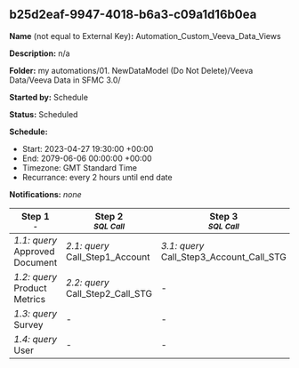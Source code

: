 ## b25d2eaf-9947-4018-b6a3-c09a1d16b0ea

**Name** (not equal to External Key)**:** Automation_Custom_Veeva_Data_Views

**Description:** n/a

**Folder:** my automations/01. NewDataModel (Do Not Delete)/Veeva Data/Veeva Data in SFMC 3.0/

**Started by:** Schedule

**Status:** Scheduled

**Schedule:**

* Start: 2023-04-27 19:30:00 +00:00
* End: 2079-06-06 00:00:00 +00:00
* Timezone: GMT Standard Time
* Recurrance: every 2 hours until end date

**Notifications:** _none_


| Step 1<br>_<small>-</small>_ | Step 2<br>_<small>SQL Call</small>_ | Step 3<br>_<small>SQL Call</small>_ | Step 4<br>_<small>SQL call</small>_ | Step 5<br>_<small>-</small>_ |
| --- | --- | --- | --- | --- |
| _1.1: query_<br>Approved Document | _2.1: query_<br>Call_Step1_Account | _3.1: query_<br>Call_Step3_Account_Call_STG | _4.1: query_<br>Call_Step4_Account_Call_Detail_STG | _5.1: query_<br>Call_XL_FINAL |
| _1.2: query_<br>Product Metrics | _2.2: query_<br>Call_Step2_Call_STG | - | - | _5.2: query_<br>Sample Order |
| _1.3: query_<br>Survey | - | - | - | _5.3: query_<br>CLM Call |
| _1.4: query_<br>User | - | - | - | - |
